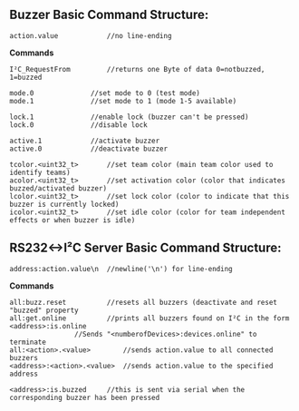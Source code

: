 ## Buzzer Basic Command Structure:

	action.value			//no line-ending

**Commands**

	I²C_RequestFrom			//returns one Byte of data 0=notbuzzed, 1=buzzed

	mode.0 				//set mode to 0 (test mode)
	mode.1				//set mode to 1 (mode 1-5 available)

	lock.1				//enable lock (buzzer can't be pressed)
	lock.0				//disable lock

	active.1			//activate buzzer
	active.0			//deactivate buzzer

	tcolor.<uint32_t>		//set team color (main team color used to identify teams)
	acolor.<uint32_t>		//set activation color (color that indicates buzzed/activated buzzer)
	lcolor.<uint32_t>		//set lock color (color to indicate that this buzzer is currently locked)
	icolor.<uint32_t>		//set idle color (color for team independent effects or when buzzer is idle)







## RS232<->I²C Server Basic Command Structure:

	address:action.value\n	//newline('\n') for line-ending

**Commands**

	all:buzz.reset			//resets all buzzers (deactivate and reset "buzzed" property
	all:get.online			//prints all buzzers found on I²C in the form <address>:is.online 
					//Sends "<numberofDevices>:devices.online" to terminate
	all:<action>.<value>		//sends action.value to all connected buzzers
	<address>:<action>.<value>	//sends action.value to the specified address

	<address>:is.buzzed		//this is sent via serial when the corresponding buzzer has been pressed

